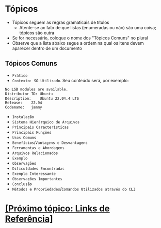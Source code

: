 # Tópicos

- Tópicos seguem as regras gramaticais de títulos
    + Atente-se ao fato de que listas (enumeradas ou não) são uma coisa; tópicos são outra
- Se for necessário, coloque o nome dos "Tópicos Comuns" no plural
- Observe que a lista abaixo segue a ordem na qual os itens devem aparecer dentro de um documento

## Tópicos Comuns

- `Prático`
- `Contexto: SO Utilizado`. Seu conteúdo será, por exemplo:

```bash
No LSB modules are available.
Distributor ID:	Ubuntu
Description:	Ubuntu 22.04.4 LTS
Release:	22.04
Codename:	jammy
```

- `Instalação`
- `Sistema Hierárquico de Arquivos`
- `Principais Características`
- `Principais Funções`
- `Usos Comuns`
- `Benefícios`/`Vantagens e Desvantagens`
- `Ferramentas e Abordagens`
- `Arquivos Relacionados`
- `Exemplo`
- `Observações`
- `Dificuldades Encontradas`
- `Exemplo Interessante`
- `Observações Importantes`
- `Conclusão`
- `Métodos e Propriedades`/`Comandos Utilizados através do CLI`

# [[Próximo tópico: Links de Referência]](./links-referencia.md)